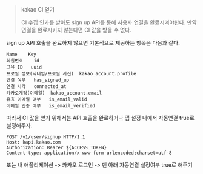 > kakao CI 얻기
> 
> CI 수집 인가를 받아도 sign up API를 통해 사용자 연결을 완료시켜야한다.
> 만약 연결을 완료시키지 않는다면 CI 값을 받을 수 없다.

sign up API 호출을 완료하지 않으면 기본적으로 제공하는 항목은 다음과 같다.

```shell
Name	Key
회원번호	id
고유 ID	uuid
프로필 정보(닉네임/프로필 사진)	kakao_account.profile
연결 여부	has_signed_up
연결 시각	connected_at
카카오계정(이메일)	kakao_account.email
유효 이메일 여부	is_email_valid
이메일 인증 여부	is_email_verified
```
따라서 CI 값을 얻기 위해서는 API 호출을 완료하거나 앱 설정 내에서 자동연결 true로 설정해주자.

```shell
POST /v1/user/signup HTTP/1.1
Host: kapi.kakao.com
Authorization: Bearer ${ACCESS_TOKEN}
Content-type: application/x-www-form-urlencoded;charset=utf-8
```

또는 내 애플리케이션 -> 카카오 로그인 -> 맨 아래 자동연결 설정여부 true로 해주기

